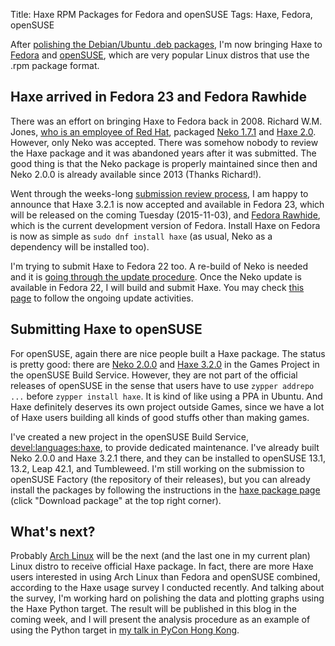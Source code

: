 Title: Haxe RPM Packages for Fedora and openSUSE
Tags: Haxe, Fedora, openSUSE

After [polishing the Debian/Ubuntu .deb packages](this>2015/10/05/debian_package_and_ubuntu_ppa_for_haxe/), I'm now bringing Haxe to [Fedora](https://getfedora.org/) and [openSUSE](https://www.opensuse.org/), which are very popular Linux distros that use the .rpm package format.

## Haxe arrived in Fedora 23 and Fedora Rawhide  

There was an effort on bringing Haxe to Fedora back in 2008. Richard W.M. Jones, [who is an employee of Red Hat](https://rwmj.wordpress.com/about/), packaged [Neko 1.7.1](https://bugzilla.redhat.com/show_bug.cgi?id=460779) and [Haxe 2.0](https://bugzilla.redhat.com/show_bug.cgi?id=460780). However, only Neko was accepted. There was somehow nobody to review the Haxe package and it was abandoned years after it was submitted. The good thing is that the Neko package is properly maintained since then and Neko 2.0.0 is already available since 2013 (Thanks Richard!).

Went through the weeks-long [submission review process](https://bugzilla.redhat.com/show_bug.cgi?id=1270554), I am happy to announce that Haxe 3.2.1 is now accepted and available in Fedora 23, which will be released on the coming Tuesday (2015-11-03), and [Fedora Rawhide](https://fedoraproject.org/wiki/Releases/Rawhide), which is the current development version of Fedora. Install Haxe on Fedora is now as simple as `sudo dnf install haxe` (as usual, Neko as a dependency will be installed too).

I'm trying to submit Haxe to Fedora 22 too. A re-build of Neko is needed and it is [going through the update procedure](https://bodhi.fedoraproject.org/updates/FEDORA-2015-4fcff24184). Once the Neko update is available in Fedora 22, I will build and submit Haxe. You may check [this page](https://bodhi.fedoraproject.org/users/andyli) to follow the ongoing update activities.

## Submitting Haxe to openSUSE

For openSUSE, again there are nice people built a Haxe package. The status is pretty good: there are [Neko 2.0.0](https://build.opensuse.org/package/show/games/nekovm) and [Haxe 3.2.0](https://build.opensuse.org/package/show/games/haxe) in the Games Project in the openSUSE Build Service. However, they are not part of the official releases of openSUSE in the sense that users have to use `zypper addrepo ...` before `zypper install haxe`. It is kind of like using a PPA in Ubuntu. And Haxe definitely deserves its own project outside Games, since we have a lot of Haxe users building all kinds of good stuffs other than making games.

I've created a new project in the openSUSE Build Service, [devel:languages:haxe](https://build.opensuse.org/package/show/devel:languages:haxe), to provide dedicated maintenance. I've already built Neko 2.0.0 and Haxe 3.2.1 there, and they can be installed to openSUSE 13.1, 13.2, Leap 42.1, and Tumbleweed. I'm still working on the submission to openSUSE Factory (the repository of their releases), but you can already install the packages by following the instructions in the [haxe package page](https://build.opensuse.org/package/show/devel:languages:haxe/haxe) (click "Download package" at the top right corner).

## What's next?

Probably [Arch Linux](https://www.archlinux.org/) will be the next (and the last one in my current plan) Linux distro to receive official Haxe package. In fact, there are more Haxe users interested in using Arch Linux than Fedora and openSUSE combined, according to the Haxe usage survey I conducted recently. And talking about the survey, I'm working hard on polishing the data and plotting graphs using the Haxe Python target. The result will be published in this blog in the coming week, and I will present the analysis procedure as an example of using the Python target in [my talk in PyCon Hong Kong](http://2015.pycon.hk/schedule/topics/haxe-a-statically-typed-language-that-compiles-to-python-and-more/).